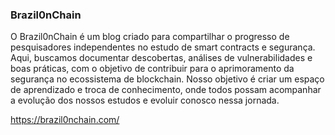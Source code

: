 ### Brazil0nChain

O Brazil0nChain é um blog criado para compartilhar o progresso de pesquisadores independentes no estudo de smart contracts e segurança. Aqui, buscamos documentar descobertas, análises de vulnerabilidades e boas práticas, com o objetivo de contribuir para o aprimoramento da segurança no ecossistema de blockchain. Nosso objetivo é criar um espaço de aprendizado e troca de conhecimento, onde todos possam acompanhar a evolução dos nossos estudos e evoluir conosco nessa jornada.

https://brazil0nchain.com/

